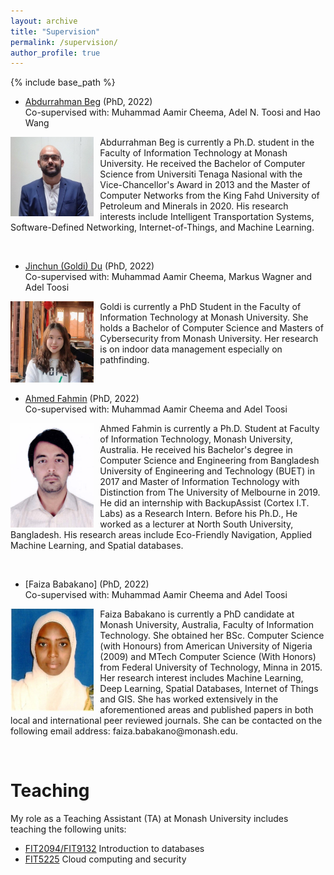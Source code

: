 ```yaml
---
layout: archive
title: "Supervision"
permalink: /supervision/
author_profile: true
---
```

<!-- 
You can also find my articles on 
<a href="https://scholar.google.com.au/citations?user=mo7M1M4AAAAJ&hl=en">my Google Scholar profile</a>. -->

{% include base_path %}



<!-- ## Current Members -->
<!-- ### PhD Students -->


<!-- 
- [Abdallah Abu Aisha](https://www.linkedin.com/in/abdallah-abuaisha/) (PhD, 2021)          
   Co-supervised with:  Mark Wallace and Daniel Harabor 

<img src="/images/Abu.jpeg" style="float:left;width:100pt;padding-right:10px;"  alt="Abdallah Abu Aisha"/>
<p> 	
Abdurrahman Beg is currently a Ph.D. student in the Faculty of Information Technology at Monash University. He received the Bachelor of Computer Science from Universiti Tenaga Nasional with the Vice-Chancellor's Award in 2013 and the Master of Computer Networks from the King Fahd University of Petroleum and Minerals in 2020. His research interests include Intelligent Transportation Systems, Software-Defined Networking, Internet-of-Things, and Machine Learning.
</p>
<br clear="all"> -->



- [Abdurrahman Beg](https://www.linkedin.com/in/gkbeg/?originalSubdomain=au) (PhD, 2022)                
   Co-supervised with:  Muhammad Aamir Cheema, Adel N. Toosi and Hao Wang

<img src="/images/Beg.png" style="float:left;width:100pt;padding-right:10px;"  alt="Abdurrahman Beg"/>
<p> 	
Abdurrahman Beg is currently a Ph.D. student in the Faculty of Information Technology at Monash University. He received the Bachelor of Computer Science from Universiti Tenaga Nasional with the Vice-Chancellor's Award in 2013 and the Master of Computer Networks from the King Fahd University of Petroleum and Minerals in 2020. His research interests include Intelligent Transportation Systems, Software-Defined Networking, Internet-of-Things, and Machine Learning.
</p>
<br clear="all">

- [Jinchun (Goldi) Du](https://goldi1027.github.io/) (PhD, 2022)            
   Co-supervised with: Muhammad Aamir Cheema, Markus Wagner and Adel Toosi

<img src="/images/Goldi_DU.jpg" style="float:left;width:100pt;padding-right:10px;"  alt="Goldi DU"/>
<p>
    	Goldi is currently a PhD Student in the Faculty of Information Technology at Monash University. She holds a Bachelor of Computer Science and Masters of Cybersecurity from Monash University. Her research is on indoor data management especially on pathfinding.
</p>
<br clear="all">

- [Ahmed Fahmin](https://www.linkedin.com/in/ahmedfahmin/?originalSubdomain=au) (PhD, 2022)                 
   Co-supervised with:  Muhammad Aamir Cheema and Adel Toosi

<img src="/images/Fahmin.jpg" style="float:left;width:100pt;padding-right:10px;"  alt="Ahmed Fahmin"/>
<p>
    	Ahmed Fahmin is currently a Ph.D. Student at Faculty of Information Technology, Monash University, Australia. He received his Bachelor's degree in Computer Science and Engineering from Bangladesh University of Engineering and Technology (BUET) in 2017 and Master of Information Technology with Distinction from The University of Melbourne in 2019. He did an internship with BackupAssist (Cortex I.T. Labs) as a Research Intern. Before his Ph.D., He worked as a lecturer at North South University, Bangladesh. His research areas include Eco-Friendly Navigation, Applied Machine Learning, and Spatial databases.
</p>
<br clear="all">

- [Faiza Babakano] (PhD, 2022)                  
   Co-supervised with:  Muhammad Aamir Cheema and Adel Toosi    

<img src="/images/Faiza.jpg" style="float:left;width:100pt;padding-right:10px;"  alt="Faiza Babakano"/>
<p>
    Faiza Babakano is currently a PhD candidate at Monash University, Australia, Faculty of Information Technology. She obtained her BSc. Computer Science (with Honours) from American University of Nigeria (2009) and MTech Computer Science (With Honors) from Federal University of Technology, Minna in 2015. Her research interest includes Machine Learning, Deep Learning, Spatial Databases, Internet of Things and GIS. She has worked extensively in the aforementioned areas and published papers in both local and international peer reviewed journals. She can be contacted on the following email address: faiza.babakano@monash.edu.
</p>
<br clear="all">


# Teaching

My role as a Teaching Assistant (TA) at Monash University includes teaching the following units:
- [FIT2094/FIT9132](https://handbook.monash.edu/2022/units/FIT9132) Introduction to databases
- [FIT5225](https://handbook.monash.edu/current/units/FIT5225) Cloud computing and security